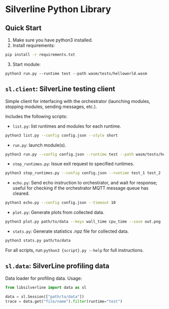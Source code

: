 # Silverline Python Library

## Quick Start

1. Make sure you have python3 installed.
2. Install requirements:
```sh
pip install -r requirements.txt
```
3. Start module:
```
python3 run.py --runtime test --path wasm/tests/helloworld.wasm
```

## ```sl.client```: SilverLine testing client

Simple client for interfacing with the orchestrator (launching modules, stopping modules, sending messages, etc.).

Includes the following scripts:

- ```list.py```: list runtimes and modules for each runtime.
```sh
python3 list.py --config config.json --style short
```

- ```run.py```: launch module(s).
```sh
python3 run.py --config config.json --runtime test --path wasm/tests/helloworld.wasm --name test_helloworld
```

- ```stop_runtimes.py```: Issue exit request to specified runtimes.
```sh
python3 stop_runtimes.py --config config.json --runtime test_1 test_2
```

- ```echo.py```: Send echo instruction to orchestrator, and wait for response; useful for checking if the orchestrator MQTT message queue has cleared.
```sh
python3 echo.py --config config.json --timeout 10
```

- ```plot.py```: Generate plots from collected data.
```sh
python3 plot.py path/to/data --keys wall_time cpu_time --save out.png
```

- ```stats.py```: Generate statistics .npz file for collected data.
```sh
python3 stats.py path/to/data
```

For all scripts, run ```python3 {script}.py --help``` for full instructions.

## ```sl.data```: SilverLine profiling data

Data loader for profiling data. Usage:

```python
from libsilverline import data as sl

data = sl.Session(["path/to/data"])
trace = data.get("file/name").filter(runtime="test")
```

<!-- ## ```sl.runtime```: Virtual Runtime

The ``virtual runtime'' is a python module which allows a python program to register with the SilverLine framework as a runtime with pre-specified APIs (being able to perform specific functions instead of execute arbitrary WebAssembly modules).

This module is not yet functional. -->
